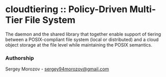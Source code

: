 # cloudtiering :: Policy-Driven Multi-Tier File System
The daemon and the shared library that together enable support of tiering
between a POSIX-compliant file system (local or distributed)
and a cloud object storage at the file level while maintaining the POSIX semantics.

### Authorship
Sergey Morozov - 
sergey94morozov@gmail.com
